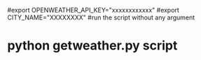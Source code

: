 #export OPENWEATHER_API_KEY="xxxxxxxxxxxx"
#export CITY_NAME="XXXXXXXX"
#run the script without any argument

# python getweather.py script 

